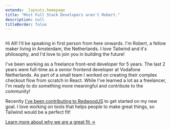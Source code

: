 ```yaml
---
extends: _layouts.homepage
title: "Most Full Stack Developers aren't Robert."
description: null
titleBorder: false
---
```


<h2 style="font-size: 0" class="invisible m-0 -mb-6">Introduction</h2>

Hi All! I'll be speaking in first person from here onwards. I'm Robert, a fellow maker living in Amsterdam,
the Netherlands. I love Tailwind and it's philosophy, and I'd love
to join you in building the future!

I've been working as a freelance front-end developer for 5 years.
The last 2 years were full-time as a senior frontend developer at
Vodafone Netherlands. As part of a small team I worked on creating
their complex checkout flow from scratch in React. While I've
learned a lot as a freelancer, I'm ready to do something more
meaningful and contribute to the community!

Recently [I've been contributing to RedwoodJS](https://github.com/redwoodjs/redwood/issues?q=author%3ARobertBroersma+)
to get started on my new goal. I love working on tools that helps
people to make great things, so Tailwind would be a perfect fit!

[Learn more about why we are a great fit &rarr;](/a-great-fit)

